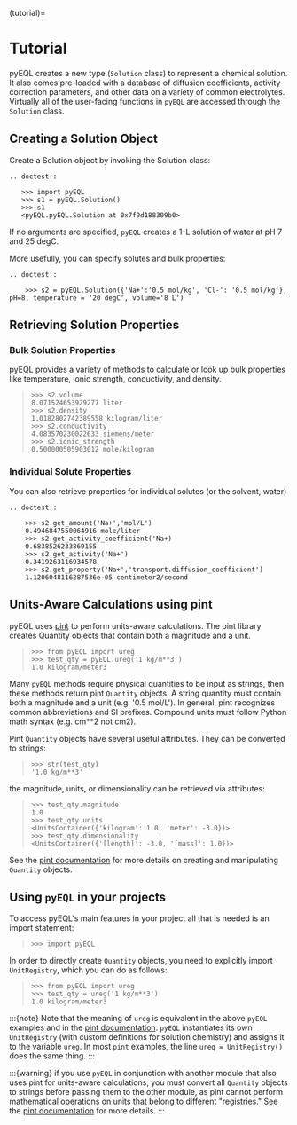(tutorial)=

# Tutorial

pyEQL creates a new type (`Solution` class) to represent a chemical solution.
It also comes pre-loaded with a database of diffusion coefficients, activity
correction parameters, and other data on a variety of common electrolytes.
Virtually all of the user-facing functions in `pyEQL` are accessed through the
`Solution` class.

## Creating a Solution Object

Create a Solution object by invoking the Solution class:

```{eval-rst}
.. doctest::

   >>> import pyEQL
   >>> s1 = pyEQL.Solution()
   >>> s1
   <pyEQL.pyEQL.Solution at 0x7f9d188309b0>

```

If no arguments are specified, `pyEQL` creates a 1-L solution of water at
pH 7 and 25 degC.

More usefully, you can specify solutes and bulk properties:

```{eval-rst}
.. doctest::

    >>> s2 = pyEQL.Solution({'Na+':'0.5 mol/kg', 'Cl-': '0.5 mol/kg'}, pH=8, temperature = '20 degC', volume='8 L')
```

## Retrieving Solution Properties

### Bulk Solution Properties

pyEQL provides a variety of methods to calculate or look up bulk properties
like temperature, ionic strength, conductivity, and density.

> ```pycon
> >>> s2.volume
> 8.071524653929277 liter
> >>> s2.density
> 1.0182802742389558 kilogram/liter
> >>> s2.conductivity
> 4.083570230022633 siemens/meter
> >>> s2.ionic_strength
> 0.500000505903012 mole/kilogram
> ```

### Individual Solute Properties

You can also retrieve properties for individual solutes (or the solvent, water)

```{eval-rst}
.. doctest::

    >>> s2.get_amount('Na+','mol/L')
    0.4946847550064916 mole/liter
    >>> s2.get_activity_coefficient('Na+)
    0.6838526233869155
    >>> s2.get_activity('Na+')
    0.3419263116934578
    >>> s2.get_property('Na+','transport.diffusion_coefficient')
    1.1206048116287536e-05 centimeter2/second
```

## Units-Aware Calculations using pint

pyEQL uses [pint](https://github.com/hgrecco/pint) to perform units-aware calculations. The pint library creates
Quantity objects that contain both a magnitude and a unit.

> ```pycon
> >>> from pyEQL import ureg
> >>> test_qty = pyEQL.ureg('1 kg/m**3')
> 1.0 kilogram/meter3
> ```

Many `pyEQL` methods require physical quantities to be input as strings, then these methods return pint `Quantity`  objects.
A string quantity must contain both a magnitude and a unit (e.g. '0.5 mol/L').
In general, pint recognizes common abbreviations and SI prefixes. Compound units must follow Python math syntax (e.g. cm\*\*2 not cm2).

Pint `Quantity`  objects have several useful attributes. They can be converted to strings:

> ```pycon
> >>> str(test_qty)
> '1.0 kg/m**3'
> ```

the magnitude, units, or dimensionality can be retrieved via attributes:

> ```pycon
> >>> test_qty.magnitude
> 1.0
> >>> test_qty.units
> <UnitsContainer({'kilogram': 1.0, 'meter': -3.0})>
> >>> test_qty.dimensionality
> <UnitsContainer({'[length]': -3.0, '[mass]': 1.0})>
> ```

See the [pint documentation](http://pint.readthedocs.io/) for more details on creating and manipulating `Quantity`  objects.

## Using `pyEQL` in your projects

To access pyEQL's main features in your project all that is needed is an import statement:

> ```pycon
> >>> import pyEQL
> ```

In order to directly create `Quantity`  objects, you need to explicitly import `UnitRegistry`, which you can do as follows:

> ```pycon
> >>> from pyEQL import ureg
> >>> test_qty = ureg('1 kg/m**3')
> 1.0 kilogram/meter3
> ```
:::{note}
Note that the meaning of `ureg` is equivalent in the above `pyEQL` examples and in the [pint documentation](http://pint.readthedocs.io/). `pyEQL` instantiates its own `UnitRegistry` (with custom definitions for solution chemistry) and assigns it to the variable `ureg`. In most `pint` examples, the line `ureq = UnitRegistry()` does the same thing.
:::

:::{warning}
if you use `pyEQL` in conjunction with another module that also uses pint for units-aware calculations, you must convert all `Quantity`  objects to strings before passing them to the other module, as pint cannot perform mathematical operations on units that belong to different "registries."  See the [pint documentation](http://pint.readthedocs.io/) for more details.
:::
